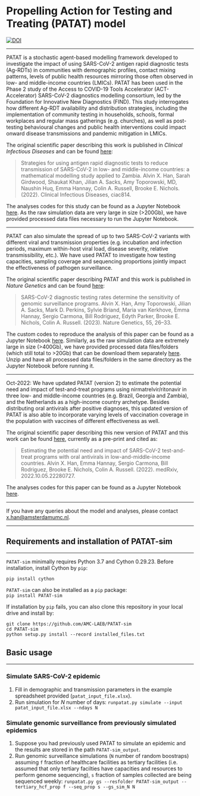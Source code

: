 
# Propelling Action for Testing and Treating (PATAT) model

[![DOI](https://zenodo.org/badge/494080811.svg)](https://zenodo.org/badge/latestdoi/494080811)

---

PATAT is a stochastic agent-based modelling framework developed to investigate the impact of using SARS-CoV-2 antigen rapid diagnostic tests (Ag-RDTs) in communities with demographic profiles, contact mixing patterns, levels of public health resources mirroring those often observed in low- and middle-income countries (LMICs). PATAT has been used in the Phase 2 study of the Access to COVID-19 Tools Accelerator (ACT-Accelerator) SARS-CoV-2 diagnostics modelling consortium, led by the Foundation for Innovative New Diagnostics (FIND). This study interrogates how different Ag-RDT availability and distribution strategies, including the implementation of community testing in households, schools, formal workplaces and regular mass gatherings (e.g. churches), as well as post-testing behavioural changes and public health interventions could impact onward disease transmissions and pandemic mitigation in LMICs.  

The original scientific paper describing this work is published in _Clinical Infectious Diseases_ and can be found [here](https://academic.oup.com/cid/advance-article/doi/10.1093/cid/ciac814/6754174):
> Strategies for using antigen rapid diagnostic tests to reduce transmission of SARS-CoV-2 in low- and middle-income countries: a mathematical modelling study applied to Zambia. Alvin X. Han, Sarah Girdwood, Shaukat Khan, Jilian A. Sacks, Amy Toporowski, MD, Naushin Huq, Emma Hannay, Colin A. Russell, Brooke E. Nichols. (2022). Clinical Infectious Diseases, ciac814.

The analyses codes for this study can be found as a Jupyter Notebook [here](https://github.com/AMC-LAEB/PATAT-sim/blob/main/projects/ACTA_phase2/han-et-al_ACTA_phase2.ipynb). As the raw simulation data are very large in size (>200Gb), we have provided processed data files necessary to run the Jupyter Notebook.

---

PATAT can also simulate the spread of up to two SARS-CoV-2 variants with different viral and transmission properties (e.g. incubation and infection periods, maximum within-host viral load, disease severity, relative transmissibility, etc.). We have used PATAT to investigate how testing capacities, sampling coverage and sequencing proportions jointly impact the effectiveness of pathogen surveillance.  

The original scientific paper describing PATAT and this work is published in _Nature Genetics_ and can be found [here](https://www.nature.com/articles/s41588-022-01267-w):
> SARS-CoV-2 diagnostic testing rates determine the sensitivity of genomic surveillance programs. Alvin X. Han, Amy Toporowski, Jilian A. Sacks, Mark D. Perkins, Sylvie Briand, Maria van Kerkhove, Emma Hannay, Sergio Carmona, Bill Rodriguez, Edyth Parker, Brooke E. Nichols, Colin A. Russell. (2023). Nature Genetics, 55, 26–33.

The custom codes to reproduce the analysis of this paper can be found as a Jupyter Notebook [here](https://github.com/AMC-LAEB/PATAT-sim/blob/main/projects/surveillance/han-et-al_genome_surveillance_lmics.ipynb). Similarly, as the raw simulation data are extremely large in size (>400Gb), we have provided processed data files/folders (which still total to >20Gb) that can be download them separately [here](https://doi.org/10.5281/zenodo.7245329). Unzip and have all processed data files/folders in the same directory as the Jupyter Notebook before running it.  

---

Oct-2022: We have updated PATAT (version 2) to estimate the potential need and impact of test-and-treat programs using nirmatrelvir/ritonavir in three low- and middle-income countries (e.g. Brazil, Georgia and Zambia), and the Netherlands as a high-income country archetype. Besides distributing oral antivirals after positive diagnoses, this updated version of PATAT is also able to incorporate varying levels of vaccination coverage in the population with vaccines of different effectiveness as well.  

The original scientific paper describing this new version of PATAT and this work can be found [here](https://doi.org/10.1101/2022.10.05.22280727), currently as a pre-print and cited as:
> Estimating the potential need and impact of SARS-CoV-2 test-and-treat programs with oral antivirals in low-and-middle-income countries. Alvin X. Han, Emma Hannay, Sergio Carmona, Bill Rodriguez, Brooke E. Nichols, Colin A. Russell. (2022). medRxiv, 2022.10.05.22280727.

The analyses codes for this paper can be found as a Jupyter Notebook [here](https://github.com/AMC-LAEB/PATAT-sim/blob/main/projects/av_therapeutics/han-et-al_av_therapeutics.ipynb).

---

If you have any queries about the model and analyses, please contact <x.han@amsterdamumc.nl>.

---

## Requirements and installation of PATAT-sim
---

```PATAT-sim``` minimally requires Python 3.7 and Cython 0.29.23. Before installation, install Cython by ```pip```:

```pip install cython```

```PATAT-sim``` can also be installed as a ```pip``` package:  
```pip install PATAT-sim```

If installation by ```pip``` fails, you can also clone this repository in your local drive and install by:

```
git clone https://github.com/AMC-LAEB/PATAT-sim
cd PATAT-sim
python setup.py install --record installed_files.txt
```

## Basic usage
---
### Simulate SARS-CoV-2 epidemic
1. Fill in demographic and transmission parameters in the example spreadsheet provided (```patat_input_file.xlsx```).
2. Run simulation for _N_ number of days:
```runpatat.py simulate --input patat_input_file.xlsx --ndays N```

### Simulate genomic surveillance from previously simulated epidemics
1. Suppose you had previously used PATAT to simulate an epidemic and the results are stored in the path ```PATAT-sim_output```.
2. Run genomic surveillance simulations (```N``` number of random boostraps) assuming ```f``` fraction of healthcare facilities as tertiary facilities (i.e. assumed that only tertiary facilties have capacities and resources to perform genome sequencing), ```s``` fraction of samples collected are being sequenced weekly:
```runpatat.py gs --resfolder PATAT-sim_output --tertiary_hcf_prop f --seq_prop s --gs_sim_N N```
